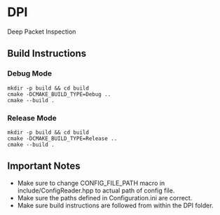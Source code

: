 # DPI
Deep Packet Inspection

## Build Instructions

### Debug Mode
```
mkdir -p build && cd build
cmake -DCMAKE_BUILD_TYPE=Debug ..
cmake --build .
```

### Release Mode
```
mkdir -p build && cd build
cmake -DCMAKE_BUILD_TYPE=Release ..
cmake --build .
```

## Important Notes
 - Make sure to change CONFIG_FILE_PATH macro in include/ConfigReader.hpp to actual path of config file.
 - Make sure the paths defined in Configuration.ini are correct.
 - Make sure build instructions are followed from within the DPI folder.